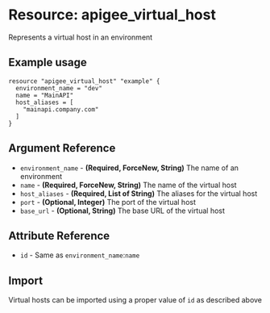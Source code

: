 # Resource: apigee_virtual_host
Represents a virtual host in an environment
## Example usage
```hcl
resource "apigee_virtual_host" "example" {
  environment_name = "dev"
  name = "MainAPI"
  host_aliases = [
    "mainapi.company.com"
  ]
}
```
## Argument Reference
* `environment_name` - **(Required, ForceNew, String)** The name of an environment
* `name` - **(Required, ForceNew, String)** The name of the virtual host
* `host_aliases` - **(Required, List of String)** The aliases for the virtual host
* `port` - **(Optional, Integer)** The port of the virtual host
* `base_url` - **(Optional, String)** The base URL of the virtual host
## Attribute Reference
* `id` - Same as `environment_name`:`name`
## Import
Virtual hosts can be imported using a proper value of `id` as described above

